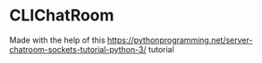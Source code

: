 # CLIChatRoom

Made with the help of this https://pythonprogramming.net/server-chatroom-sockets-tutorial-python-3/ tutorial
